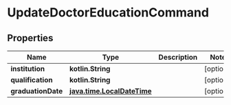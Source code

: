 
# UpdateDoctorEducationCommand

## Properties
Name | Type | Description | Notes
------------ | ------------- | ------------- | -------------
**institution** | **kotlin.String** |  |  [optional]
**qualification** | **kotlin.String** |  |  [optional]
**graduationDate** | [**java.time.LocalDateTime**](java.time.OffsetDateTime.md) |  |  [optional]




